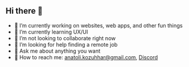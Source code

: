 ## Hi there 👋

- 🔭 I’m currently working on websites, web apps, and other fun things
- 🌱 I’m currently learning UX/UI
- 👯 I’m not looking to collaborate right now
- 🤔 I’m looking for help finding a remote job
- 💬 Ask me about anything you want
- 📮 How to reach me: anatoli.kozuhhar@gmail.com, [Discord](https://discord.com/users/986510058571595777)
